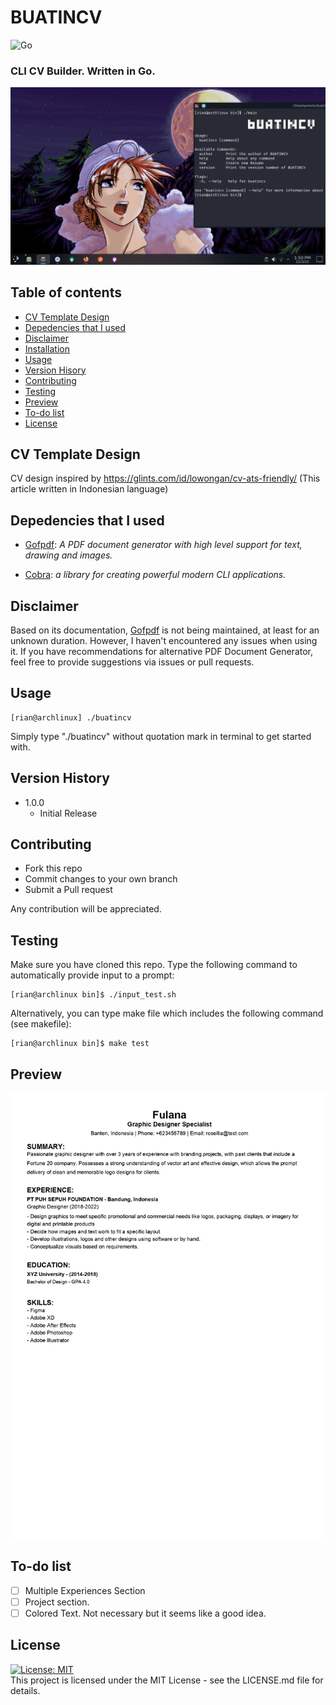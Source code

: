 # BUATINCV
![Go](https://img.shields.io/badge/go-%2300ADD8.svg?style=for-the-badge&logo=go&logoColor=white) 
### CLI CV Builder. Written in Go.

![preview](/img/1.png)

## Table of contents
- [CV Template Design](#cv-template-design)
- [Depedencies that I used](#depedencies-that-i-used)
- [Disclaimer](#disclaimer)
- [Installation](#installation)
- [Usage](#usage)
- [Version Hisory](#version-history)
- [Contributing](#contributing)
- [Testing](#testing)
- [Preview](#preview)
- [To-do list](#to-do-list)
- [License](#license)

## CV Template Design
CV design inspired by https://glints.com/id/lowongan/cv-ats-friendly/ (This article written in Indonesian language)

## Depedencies that I used 
- [Gofpdf](https://github.com/jung-kurt/gofpdf): _A PDF document generator with high level support for text, drawing and images._

- [Cobra](https://github.com/spf13/cobra): _a library for creating powerful modern CLI applications._

## Disclaimer
Based on its documentation, [Gofpdf](https://github.com/jung-kurt/gofpdf) is not being maintained, at least for an unknown duration. However, I haven't encountered any issues when using it. If you have recommendations for alternative PDF Document Generator, feel free to provide suggestions via issues or pull requests.

## Usage
```
[rian@archlinux] ./buatincv
 ```
Simply type "./buatincv" without quotation mark in terminal to get started with.

## Version History
- 1.0.0 
    - Initial Release

## Contributing
- Fork this repo
- Commit changes to your own branch
- Submit a Pull request

Any contribution will be appreciated.

## Testing
Make sure you have cloned this repo. Type the following command to automatically provide input to a prompt:
```
[rian@archlinux bin]$ ./input_test.sh
```
Alternatively, you can type make file which includes the following command (see makefile): 
```
[rian@archlinux bin]$ make test
```

## Preview
![fulana](img/preview.jpg)

## To-do list
- [ ] Multiple Experiences Section
- [ ] Project section.
- [ ] Colored Text. Not necessary but it seems like a good idea.

## License
[![License: MIT](https://img.shields.io/badge/License-MIT-yellow.svg)](https://opensource.org/licenses/MIT) <br/>
This project is licensed under the MIT License - see the LICENSE.md file for details.